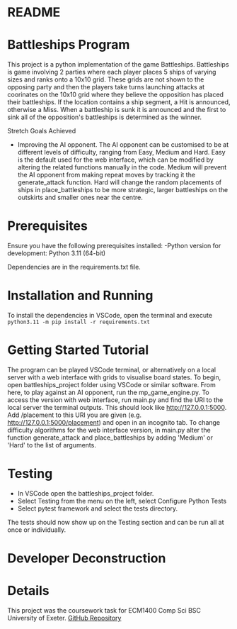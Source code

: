 # README

# Battleships Program

This project is a python implementation of the game Battleships. Battleships is game involving 2 parties where each player places 5 ships of varying sizes and ranks onto a 10x10 grid. These grids are not shown to the opposing party and then the players take turns launching attacks at coorinates on the 10x10 grid where they believe the opposition has placed their battleships. If the location contains a ship segment, a Hit is announced, otherwise a Miss. When a battleship is sunk it is announced and the first to sink all of the opposition's battleships is determined as the winner.

Stretch Goals Achieved
- Improving the AI opponent.
The AI opponent can be customised to be at different levels of difficulty, ranging from Easy, Medium and Hard. Easy is the default used for the web interface, which can be modified by altering the related functions manually in the code. Medium will prevent the AI opponent from making repeat moves by tracking it the generate_attack function. Hard will change the random placements of ships in place_battleships to be more strategic, larger battleships on the outskirts and smaller ones near the centre.

# Prerequisites
Ensure you have the following prerequisites installed:
-Python version for development: Python 3.11 (64-bit)

Dependencies are in the requirements.txt file.


# Installation and Running

To install the dependencies in VSCode, open the terminal and execute
`python3.11 -m pip install -r requirements.txt`

# Getting Started Tutorial

The program can be played VSCode terminal, or alternatively on a local server with a web interface with grids to visualise board states. To begin, open battleships_project folder using VSCode or similar software. 
From here, to play against an AI opponent, run the mp_game_engine.py. 
To access the version with web interface, run main.py and find the URl to the local server the terminal outputs. This should look like http://127.0.0.1:5000. Add /placement to this URl you are given (e.g. http://127.0.0.1:5000/placement) and open in an incognito tab. 
To change difficulty algorithms for the web interface version, in main.py alter the function generate_attack and place_battleships by adding 'Medium' or 'Hard' to the list of arguments.

# Testing
- In VSCode open the battleships_project folder. 
- Select Testing from the menu on the left, select Configure Python Tests 
- Select pytest framework and select the tests directory. 

The tests should now show up on the Testing section and can be run all at once or individually.


# Developer Deconstruction


# Details
This project was the coursework task for ECM1400 Comp Sci BSC University of Exeter. [GitHub Repository](https://github.com/bakapaka/Battleships)


